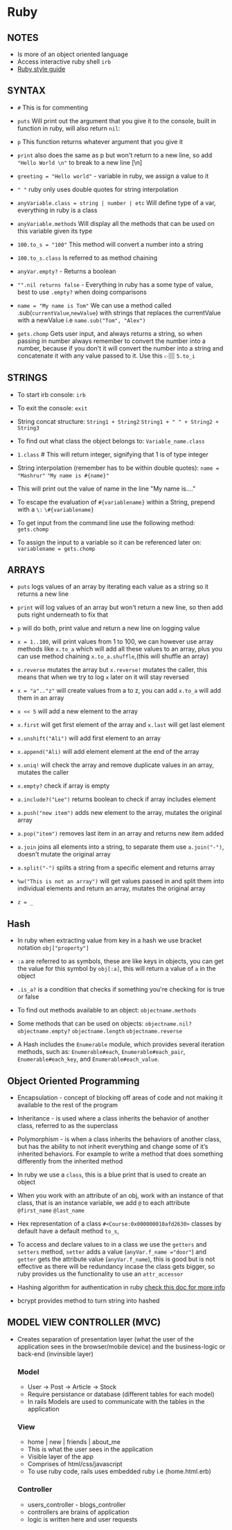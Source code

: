 # Ruby

## NOTES

- Is more of an object oriented language
- Access interactive ruby shell `irb`
- [Ruby style guide](https://github.com/rubocop/ruby-style-guide#readme)

## SYNTAX

- `#` This is for commenting

- `puts` Will print out the argument that you give it to the console, built in function in ruby, will also return
  `nil`:

- `p` This function returns whatever argument that you give it

- `print` also does the same as p but won't return to a new line, so add `"Hello World \n"` to break to a new line [\n]

- `greeting = "Hello world"` - variable in ruby, we assign a value to it

- `" "` ruby only uses double quotes for string interpolation

- `anyVariable.class = string | number | etc` Will define type of a var, everything in ruby is a class

- `anyVariable.methods` Will display all the methods that can be used on this variable given its type

- `100.to_s = "100"` This method will convert a number into a string

- `100.to_s.class` Is referred to as method chaining

- `anyVar.empty?` - Returns a boolean

- `"".nil returns false` - Everything in ruby has a some type of value, best to use `.empty?` when doing comparisons

- `name = "My name is Tom"` We can use a method called .sub(`currentValue`,`newValue`) with strings that replaces the currentValue with a newValue i.e `name.sub("Tom", "Alex")`

- `gets.chomp` Gets user input, and always returns a string, so when passing in number always remember to convert the number into a number, because if you don't it will convert the number into a string and concatenate it with any value passed to it. Use this 👉🏽 `5.to_i`

## STRINGS

- To start irb console:
  `irb`

- To exit the console:
  `exit`

- String concat structure:
  `String1 + String2`
  `String1 + " " + String2 + String3`

- To find out what class the object belongs to:
  `Variable_name.class`

- `1.class` # This will return integer, signifying that 1 is of type integer

- String interpolation (remember has to be within double quotes):
  `name = "Mashrur"`
  `"My name is #{name}"`

* This will print out the value of name in the line "My name is...."

- To escape the evaluation of `#{variablename}` within a String, prepend with a `\:`
  `\#{variablename}`

- To get input from the command line use the following method:
  `gets.chomp`

- To assign the input to a variable so it can be referenced later on:
  `variablename = gets.chomp`

## ARRAYS

- `puts` logs values of an array by iterating each value as a string so it returns a new line

- `print` will log values of an array but won't return a new line, so then add puts right underneath to fix that

- `p` will do both, print value and return a new line on logging value

- `x = 1..100`, will print values from 1 to 100, we can however use array methods like `x.to_a` which will add all these values to an array, plus you can use method chaining `x.to_a.shuffle`,(this will shuffle an array)

- `x.reverse` mutates the array but `x.reverse!` mutates the caller, this means that when we try to log `x` later on it will stay reversed

- `x = "a".."z"` will create values from a to z, you can add `x.to_a` will add them in an array

- `x << 5` will add a new element to the array

- `x.first` will get first element of the array and `x.last` will get last element

- `x.unshift("Ali")` will add first element to an array

- `x.append("Ali)` will add element element at the end of the array

- `x.uniq!` will check the array and remove duplicate values in an array, mutates the caller

- `x.empty?` check if array is empty

- `a.include?("Lee")` returns boolean to check if array includes element

- `a.push("new item")` adds new element to the array, mutates the original array

- `a.pop("item")` removes last item in an array and returns new item added

- `a.join` joins all elements into a string, to separate them use `a.join("-")`, doesn't mutate the original array

- `a.split("-")` splits a string from a specific element and returns array

- `%w("This is not an array")` will get values passed in and split them into individual elements and return an array, mutates the original array

- `z = _`

## Hash

- In ruby when extracting value from key in a hash we use bracket notation `obj["property"]`

- `:a` are referred to as symbols, these are like keys in objects, you can get the value for this symbol by `obj[:a]`, this will return a value of `a` in the object

- `.is_a?` is a condition that checks if something you're checking for is true or false

- To find out methods available to an object:
  `objectname.methods`

- Some methods that can be used on objects:
  `objectname.nil?`
  `objectname.empty?`
  `objectname.length`
  `objectname.reverse`

- A Hash includes the `Enumerable` module, which provides several iteration methods, such as: `Enumerable#each`, `Enumerable#each_pair`, `Enumerable#each_key`, and `Enumerable#each_value`.

## Object Oriented Programming

- Encapsulation - concept of blocking off areas of code and not making it available to the rest of the program

- Inheritance - is used where a class inherits the behavior of another class, referred to as the superclass

- Polymorphism - is when a class inherits the behaviors of another class, but has the ability to not inherit everything and change some of it’s inherited behaviors. For example to write a method that does something differently from the inherited method

- In ruby we use a `class`, this is a blue print that is used to create an object

- When you work with an attribute of an obj, work with an instance of that class, that is an instance variable, we add `@` to each attribute
  `@first_name`
  `@last_name`

- Hex representation of a class `#<Course:0x000000010afd2630>` classes by default have a default method `to_s`,

- To access and declare values to in a class we use the `getters` and `setters` method, `setter` adds a value (`anyVar.f_name ="door"`) and `getter` gets the attribute value (`anyVar.f_name`), this is good but is not effective as there will be redundancy incase the class gets bigger, so ruby provides us the functionality to use an `attr_accessor `

- Hashing algorithm for authentication in ruby [check this doc for more info](https://www.rubydoc.info/gems/bcrypt-ruby/)

- bcrypt provides method to turn string into hashed

## MODEL VIEW CONTROLLER (MVC)

- Creates separation of presentation layer (what the user of the application sees in the browser/mobile device) and the business-logic or back-end (invinsible layer)

  ### Model
  - User -> Post -> Article -> Stock
  - Require persistance or database (different tables for each model)
  - In rails Models are used to communicate with the tables in the application

  ### View
  - home | new | friends | about_me
  - This is what the user sees in the application
  - Visible layer of the app
  - Comprises of html/css/javascript
  - To use ruby code, rails uses embedded ruby i.e (home.html.erb)

  ### Controller
  - users_controller - blogs_controller
  - controllers are brains of application
  - logic is written here and user requests

 